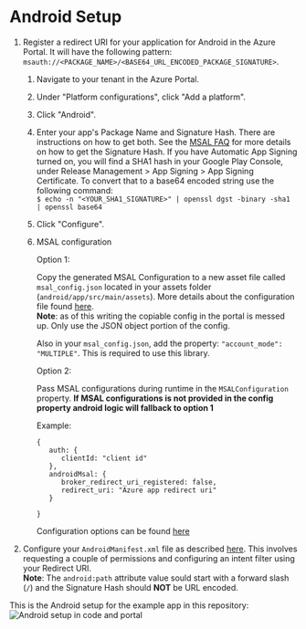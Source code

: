 # Android Setup

1. Register a redirect URI for your application for Android in the Azure Portal. It will have the following pattern: `msauth://<PACKAGE_NAME>/<BASE64_URL_ENCODED_PACKAGE_SIGNATURE>`.
   1. Navigate to your tenant in the Azure Portal.
   1. Under "Platform configurations", click "Add a platform".
   1. Click "Android".
   1. Enter your app's Package Name and Signature Hash. There are instructions on how to get both. See the [MSAL FAQ](https://github.com/AzureAD/microsoft-authentication-library-for-android/wiki/MSAL-FAQ#redirect-uri-issues) for more details on how to get the Signature Hash. If you have Automatic App Signing turned on, you will find a SHA1 hash in your Google Play Console, under Release Management > App Signing > App Signing Certificate. To convert that to a base64 encoded string use the following command:  
      `$ echo -n "<YOUR_SHA1_SIGNATURE>" | openssl dgst -binary -sha1 | openssl base64`
   1. Click "Configure".
   1. MSAL configuration
      
      Option 1:
      
      Copy the generated MSAL Configuration to a new asset file called `msal_config.json` located in your assets folder (`android/app/src/main/assets`). More details about the configuration file found [here](https://github.com/AzureAD/microsoft-authentication-library-for-android#step-2-create-your-msal-configuration-file).  
      **Note**: as of this writing the copiable config in the portal is messed up. Only use the JSON object portion of the config.
    
      Also in your `msal_config.json`, add the property: `"account_mode": "MULTIPLE"`. This is required to use this library.

      Option 2:

      Pass MSAL configurations during runtime in the `MSALConfiguration` property. **If MSAL configurations is not provided in the config property android logic will fallback to option 1**

      Example:
      ```
      {
         auth: {
            clientId: "client id"
         },
         androidMsal: {
            broker_redirect_uri_registered: false,
            redirect_uri: "Azure app redirect uri"
         }

      }
      ```

      Configuration options can be found [here](https://docs.microsoft.com/en-us/azure/active-directory/develop/msal-configuration)
2. Configure your `AndroidManifest.xml` file as described [here](https://github.com/AzureAD/microsoft-authentication-library-for-android#step-3-configure-the-androidmanifestxml). This involves requesting a couple of permissions and configuring an intent filter using your Redirect URI.  
   **Note**: The `android:path` attribute value sould start with a forward slash (`/`) and the Signature Hash should **NOT** be URL encoded.

This is the Android setup for the example app in this repository:
![Android setup in code and portal](/_assets/rnmsal_android_setup.png)
